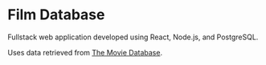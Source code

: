# Film Database

Fullstack web application developed using React, Node.js, and PostgreSQL.

Uses data retrieved from [The Movie Database](https://developer.themoviedb.org).